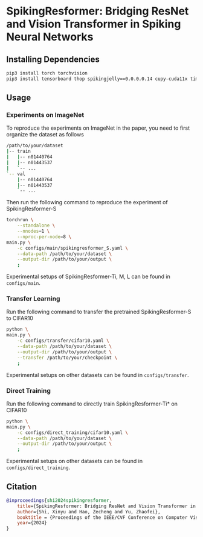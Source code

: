 # SpikingResformer: Bridging ResNet and Vision Transformer in Spiking Neural Networks

## Installing Dependencies

```bash
pip3 install torch torchvision
pip3 install tensorboard thop spikingjelly==0.0.0.0.14 cupy-cuda11x timm
```

## Usage

### Experiments on ImageNet

To reproduce the experiments on ImageNet in the paper, you need to first organize the dataset as follows

```bash
/path/to/your/dataset
|-- train
|   |-- n01440764
|   |-- n01443537
|   `-- ...
`-- val
    |-- n01440764
    |-- n01443537
    `-- ...
```

Then run the following command to reproduce the experiment of SpikingResformer-S

```bash
torchrun \
    --standalone \
    --nnodes=1 \
    --nproc-per-node=8 \
main.py \
    -c configs/main/spikingresformer_S.yaml \
    --data-path /path/to/your/dataset \
    --output-dir /path/to/your/output \
    ;
```

Experimental setups of SpikingResformer-Ti, M, L can be found in `configs/main`.

### Transfer Learning

Run the following command to transfer the pretrained SpikingResformer-S to CIFAR10

```bash
python \
main.py \
    -c configs/transfer/cifar10.yaml \
    --data-path /path/to/your/dataset \
    --output-dir /path/to/your/output \
    --transfer /path/to/your/checkpoint \
    ;
```

Experimental setups on other datasets can be found in `configs/transfer`.

### Direct Training

Run the following command to directly train SpikingResformer-Ti* on CIFAR10

```bash
python \
main.py \
    -c configs/direct_training/cifar10.yaml \
    --data-path /path/to/your/dataset \
    --output-dir /path/to/your/output \
    ;
```

Experimental setups on other datasets can be found in `configs/direct_training`.

## Citation

```bibtex
@inproceedings{shi2024spikingresformer,
    title={SpikingResformer: Bridging ResNet and Vision Transformer in Spiking Neural Networks}, 
    author={Shi, Xinyu and Hao, Zecheng and Yu, Zhaofei},
    booktitle = {Proceedings of the IEEE/CVF Conference on Computer Vision and Pattern Recognition (CVPR)},
    year={2024}
}
```
